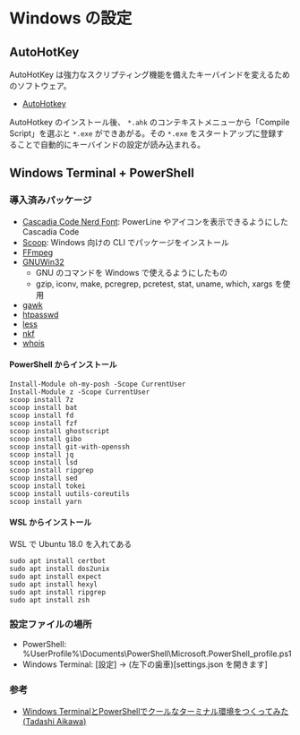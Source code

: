 # Windows の設定

## AutoHotKey

AutoHotKey は強力なスクリプティング機能を備えたキーバインドを変えるためのソフトウェア。

- [AutoHotkey](https://www.autohotkey.com/)

AutoHotkey のインストール後、 `*.ahk` のコンテキストメニューから「Compile Script」を選ぶと `*.exe` ができあがる。その `*.exe` をスタートアップに登録することで自動的にキーバインドの設定が読み込まれる。

## Windows Terminal + PowerShell

### 導入済みパッケージ

- [Cascadia Code Nerd Font](https://github.com/ryanoasis/nerd-fonts/releases): PowerLine やアイコンを表示できるようにした Cascadia Code
- [Scoop](https://scoop.sh/): Windows 向けの CLI でパッケージをインストール
- [FFmpeg](https://www.gyan.dev/ffmpeg/builds/)
- [GNUWin32](https://sourceforge.net/projects/getgnuwin32/)
	- GNU のコマンドを Windows で使えるようにしたもの
	- gzip, iconv, make, pcregrep, pcretest, stat, uname, which, xargs を使用
- [gawk](https://www.vector.co.jp/soft/win95/util/se376460.html)
- [htpasswd](https://httpd.apache.org/)
- [less](https://github.com/jftuga/less-Windows)
- [nkf](https://www.vector.co.jp/soft/win95/util/se295331.html)
- [whois](https://docs.microsoft.com/ja-jp/sysinternals/downloads/whois)

#### PowerShell からインストール

```shell-session
Install-Module oh-my-posh -Scope CurrentUser
Install-Module z -Scope CurrentUser
scoop install 7z
scoop install bat
scoop install fd
scoop install fzf
scoop install ghostscript
scoop install gibo
scoop install git-with-openssh
scoop install jq
scoop install lsd
scoop install ripgrep
scoop install sed
scoop install tokei
scoop install uutils-coreutils
scoop install yarn
```

#### WSL からインストール

WSL で Ubuntu 18.0 を入れてある

```shell-session
sudo apt install certbot
sudo apt install dos2unix
sudo apt install expect
sudo apt install hexyl
sudo apt install ripgrep
sudo apt install zsh
```

### 設定ファイルの場所

- PowerShell: %UserProfile%\Documents\PowerShell\Microsoft.PowerShell_profile.ps1
- Windows Terminal: [設定] → (左下の歯車)[settings.json を開きます]

### 参考

- [Windows TerminalとPowerShellでクールなターミナル環境をつくってみた (Tadashi Aikawa)](https://blog.mamansoft.net/2020/05/31/windows-terminal-and-power-shell-makes-beautiful/)

